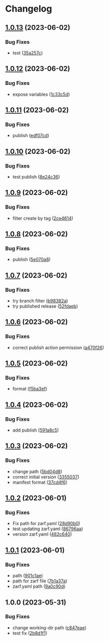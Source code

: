 # Changelog

## [1.0.13](https://github.com/defenseunicorns/uds-common-workflows/compare/v1.0.12...v1.0.13) (2023-06-02)


### Bug Fixes

* test ([35a257c](https://github.com/defenseunicorns/uds-common-workflows/commit/35a257cdc372ab9b40728d1c8b8618eea581c0a9))

## [1.0.12](https://github.com/defenseunicorns/uds-common-workflows/compare/v1.0.11...v1.0.12) (2023-06-02)


### Bug Fixes

* expose variables ([1c33c5d](https://github.com/defenseunicorns/uds-common-workflows/commit/1c33c5d80b0d5727ce02116096ae138648831da7))

## [1.0.11](https://github.com/defenseunicorns/uds-common-workflows/compare/v1.0.10...v1.0.11) (2023-06-02)


### Bug Fixes

* publish ([edf07cd](https://github.com/defenseunicorns/uds-common-workflows/commit/edf07cdfd40f50d8b61216f1e69fc5034c52bbb5))

## [1.0.10](https://github.com/defenseunicorns/uds-common-workflows/compare/v1.0.9...v1.0.10) (2023-06-02)


### Bug Fixes

* test publish ([8e24c36](https://github.com/defenseunicorns/uds-common-workflows/commit/8e24c36c17e60d0adcb496487941615b5f732b14))

## [1.0.9](https://github.com/defenseunicorns/uds-common-workflows/compare/v1.0.8...v1.0.9) (2023-06-02)


### Bug Fixes

* filter create by tag ([2ce4614](https://github.com/defenseunicorns/uds-common-workflows/commit/2ce4614a2221be7e831e84794e89cd600162c05e))

## [1.0.8](https://github.com/defenseunicorns/uds-common-workflows/compare/v1.0.7...v1.0.8) (2023-06-02)


### Bug Fixes

* publish ([5e070a8](https://github.com/defenseunicorns/uds-common-workflows/commit/5e070a8e528c304f70b939a3d49f446bb2cf6f8a))

## [1.0.7](https://github.com/defenseunicorns/uds-common-workflows/compare/v1.0.6...v1.0.7) (2023-06-02)


### Bug Fixes

* try branch filter ([b98382a](https://github.com/defenseunicorns/uds-common-workflows/commit/b98382abee01f6247898688e351c97916d51b7d9))
* try published release ([52fdaeb](https://github.com/defenseunicorns/uds-common-workflows/commit/52fdaebfa25fae993732c6b33259e0df3e2cee4a))

## [1.0.6](https://github.com/defenseunicorns/uds-common-workflows/compare/v1.0.5...v1.0.6) (2023-06-02)


### Bug Fixes

* correct publish action permission ([a470f26](https://github.com/defenseunicorns/uds-common-workflows/commit/a470f26bc5131fede4bcd8dba38a4d570d520000))

## [1.0.5](https://github.com/defenseunicorns/uds-common-workflows/compare/v1.0.4...v1.0.5) (2023-06-02)


### Bug Fixes

* format ([f5ba3ef](https://github.com/defenseunicorns/uds-common-workflows/commit/f5ba3ef0abbf6e8e10aac00e220b420359c81db0))

## [1.0.4](https://github.com/defenseunicorns/uds-common-workflows/compare/v1.0.3...v1.0.4) (2023-06-02)


### Bug Fixes

* add publish ([591a8c5](https://github.com/defenseunicorns/uds-common-workflows/commit/591a8c57f9adc3b825b6b597899ca6d34b5bd3d1))

## [1.0.3](https://github.com/defenseunicorns/uds-common-workflows/compare/v1.0.2...v1.0.3) (2023-06-02)


### Bug Fixes

* change path ([5bd04d8](https://github.com/defenseunicorns/uds-common-workflows/commit/5bd04d89741cfe2d146cc7726cc813d9f1098a39))
* correct initial version ([3355037](https://github.com/defenseunicorns/uds-common-workflows/commit/335503706156df778b8cd9efad1b1803e01b3e15))
* manifest format ([37cd4f6](https://github.com/defenseunicorns/uds-common-workflows/commit/37cd4f65e4bf67740489166f57cc4143fa67736a))

## [1.0.2](https://github.com/defenseunicorns/uds-common-workflows/compare/v1.0.1...v1.0.2) (2023-06-01)


### Bug Fixes

* Fix path for zarf.yaml ([28d90b0](https://github.com/defenseunicorns/uds-common-workflows/commit/28d90b054a932fac9cf821ff5f1c91cabf0feebd))
* test updating zarf.yaml ([86796aa](https://github.com/defenseunicorns/uds-common-workflows/commit/86796aaa8cb17cd925ab3087b9e4e23cb22d7101))
* version zarf.yaml ([482c640](https://github.com/defenseunicorns/uds-common-workflows/commit/482c640e33d84aa1f2064fec16a9dc5863be0c03))

## [1.0.1](https://github.com/defenseunicorns/uds-common-workflows/compare/v1.0.0...v1.0.1) (2023-06-01)


### Bug Fixes

* path ([901c1ae](https://github.com/defenseunicorns/uds-common-workflows/commit/901c1ae61d44d31d3facec49249859d36a6830ba))
* path for zarf file ([7b1a37a](https://github.com/defenseunicorns/uds-common-workflows/commit/7b1a37aa2d99216ec5a9de16cec7ddd62896779e))
* zarf.yaml path ([9a0c90d](https://github.com/defenseunicorns/uds-common-workflows/commit/9a0c90daa553a176aec2e523a1a214562381b7a2))

## 1.0.0 (2023-05-31)


### Bug Fixes

* change working-dir path ([c847eae](https://github.com/defenseunicorns/uds-common-workflows/commit/c847eae92269aac7dfa8f8551dccc5fee1dcc6bf))
* test fix ([2b8d1f1](https://github.com/defenseunicorns/uds-common-workflows/commit/2b8d1f1cf376b40e8ecf46f15c4489677f19d309))
